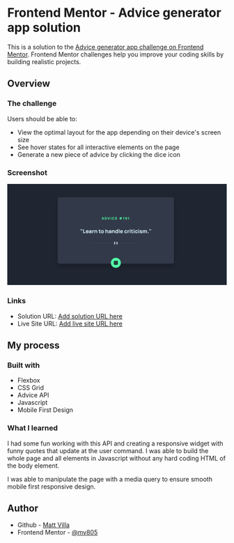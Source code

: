# Frontend Mentor - Advice generator app solution

This is a solution to the [Advice generator app challenge on Frontend Mentor](https://www.frontendmentor.io/challenges/advice-generator-app-QdUG-13db). Frontend Mentor challenges help you improve your coding skills by building realistic projects.

## Overview

### The challenge

Users should be able to:

- View the optimal layout for the app depending on their device's screen size
- See hover states for all interactive elements on the page
- Generate a new piece of advice by clicking the dice icon

### Screenshot

![](./screenshot.PNG)

### Links

- Solution URL: [Add solution URL here](https://your-solution-url.com)
- Live Site URL: [Add live site URL here](https://your-live-site-url.com)

## My process

### Built with

- Flexbox
- CSS Grid
- Advice API
- Javascript
- Mobile First Design

### What I learned

I had some fun working with this API and creating a responsive widget with funny quotes that update at the user command. I was able to build the whole page and all elements in Javascript without any hard coding HTML of the body element. 

I was able to manipulate the page with a media query to ensure smooth mobile first responsive design.

## Author

- Github - [Matt Villa](https://github.com/mv805)
- Frontend Mentor - [@mv805](https://www.frontendmentor.io/profile/mv805)

